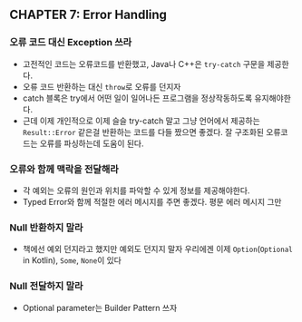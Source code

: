 ## CHAPTER 7: Error Handling
### 오류 코드 대신 Exception 쓰라
* 고전적인 코드는 오류코드를 반환했고, Java나 C++은 `try-catch` 구문을 제공한다.
* 오류 코드 반환하는 대신 `throw`로 오류를 던지자
* catch 블록은 try에서 어떤 일이 일어나든 프로그램을 정상작동하도록 유지해야한다.
* 근데 이제 개인적으로 이제 슬슬 try-catch 말고 그냥 언어에서 제공하는 `Result::Error` 같은걸 반환하는 코드를 다들 짰으면 좋겠다. 잘 구조화된 오류코드는 오류를 파싱하는데 도움이 된다.
### 오류와 함께 맥락을 전달해라
* 각 예외는 오류의 원인과 위치를 파악할 수 있게 정보를 제공해야한다.
* Typed Error와 함께 적절한 에러 메시지를 주면 좋겠다. 평문 에러 메시지 그만
### Null 반환하지 말라
* 책에선 예외 던지라고 했지만 예외도 던지지 말자 우리에겐 이제 `Option`(`Optional` in Kotlin), `Some`, `None`이 있다
### Null 전달하지 말라
* Optional parameter는 Builder Pattern 쓰자
